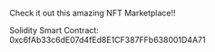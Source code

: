 Check it out this amazing NFT Marketplace!!

Solidity Smart Contract: 0xc6fAb33c6dE07d4fEd8E1CF387FFb638001D4A71
